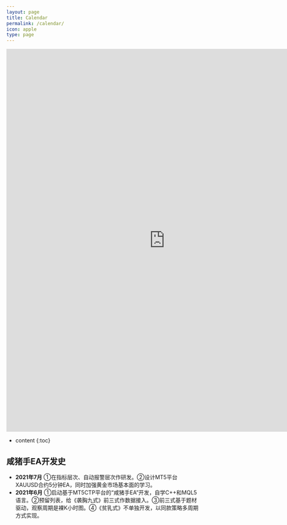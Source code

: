 ```yaml
---
layout: page
title: Calendar
permalink: /calendar/
icon: apple
type: page
---
```


<iframe frameborder="0" width="825" height="1000" scrolling="yes" src="https://rili-d.jin10.com/open.php?fontSize=14px&theme=darkgray"></iframe>

* content
{:toc}


## 咸猪手EA开发史
* **2021年7月**
①在指标层次、自动报警层次作研发。②设计MT5平台XAUUSD合约5分钟EA，同时加强黄金市场基本面的学习。
* **2021年6月**
①启动基于MT5CTP平台的“咸猪手EA”开发，自学C++和MQL5语言。②预留列表，给《袭胸九式》前三式作数据接入。③前三式基于题材驱动，观察周期是裸K小时图。④《贫乳式》不单独开发，以同款策略多周期方式实现。
